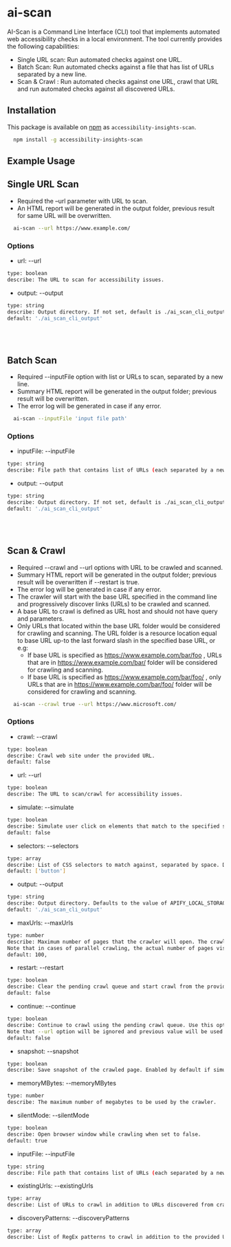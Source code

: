 <!--
Copyright (c) Microsoft Corporation. All rights reserved.
Licensed under the MIT License.
-->

# ai-scan

AI-Scan is a Command Line Interface (CLI) tool that implements automated web accessibility checks in a local environment. The tool currently provides the following capabilities:

-   Single URL scan: Run automated checks against one URL.
-   Batch Scan: Run automated checks against a file that has list of URLs separated by a new line.
-   Scan & Crawl : Run automated checks against one URL, crawl that URL and run automated checks against all discovered URLs.

## Installation

This package is available on [npm](http://npmjs.com) as `accessibility-insights-scan`.

```sh
  npm install -g accessibility-insights-scan
```

## Example Usage

## Single URL Scan

-   Required the –url parameter with URL to scan.
-   An HTML report will be generated in the output folder, previous result for same URL will be overwritten.

```sh
  ai-scan --url https://www.example.com/
```

### Options

-   url: --url

```sh
type: boolean
describe: The URL to scan for accessibility issues.
```

-   output: --output

```sh
type: string
describe: Output directory. If not set, default is ./ai_scan_cli_output, if you use the same output for different runs, an existing result might be overwritten.
default: './ai_scan_cli_output'
```

</br></br>

## Batch Scan

-   Required --inputFile option with list or URLs to scan, separated by a new line.
-   Summary HTML report will be generated in the output folder; previous result will be overwritten.
-   The error log will be generated in case if any error.

```sh
  ai-scan --inputFile 'input file path'
```

### Options

-   inputFile: --inputFile

```sh
type: string
describe: File path that contains list of URLs (each separated by a new line) to scan for accessibility issues.
```

-   output: --output

```sh
type: string
describe: Output directory. If not set, default is ./ai_scan_cli_output, if you use the same output for different runs, an existing result might be overwritten.
default: './ai_scan_cli_output'
```

</br></br>

## Scan & Crawl

-   Required --crawl and --url options with URL to be crawled and scanned.
-   Summary HTML report will be generated in the output folder; previous result will be overwritten if --restart is true.
-   The error log will be generated in case if any error.
-   The crawler will start with the base URL specified in the command line and progressively discover links (URLs) to be crawled and scanned.
-   A base URL to crawl is defined as URL host and should not have query and parameters.
-   Only URLs that located within the base URL folder would be considered for crawling and scanning. The URL folder is a resource location equal to base URL up-to the last forward slash in the specified base URL, or e.g:
    -   If base URL is specified as https://www.example.com/bar/foo , URLs that are in https://www.example.com/bar/ folder will be considered for crawling and scanning.
    -   If base URL is specified as https://www.example.com/bar/foo/ , only URLs that are in https://www.example.com/bar/foo/ folder will be considered for crawling and scanning.

```sh
  ai-scan --crawl true --url https://www.microsoft.com/
```

### Options

-   crawl: --crawl

```sh
type: boolean
describe: Crawl web site under the provided URL.
default: false
```

-   url: --url

```sh
type: boolean
describe: The URL to scan/crawl for accessibility issues.
```

-   simulate: --simulate

```sh
type: boolean
describe: Simulate user click on elements that match to the specified selectors.
default: false
```

-   selectors: --selectors

```sh
type: array
describe: List of CSS selectors to match against, separated by space. Default selector is 'button'.
default: ['button']
```

-   output: --output

```sh
type: string
describe: Output directory. Defaults to the value of APIFY_LOCAL_STORAGE_DIR, if set, or ./ai_scan_cli_output, if not, if you use the same output for different runs, an existing result might be overwritten.
default: './ai_scan_cli_output'
```

-   maxUrls: --maxUrls

```sh
type: number
describe: Maximum number of pages that the crawler will open. The crawl will stop when this limit is reached.
Note that in cases of parallel crawling, the actual number of pages visited might be slightly higher than this value.
default: 100,
```

-   restart: --restart

```sh
type: boolean
describe: Clear the pending crawl queue and start crawl from the provided URL when set to true, otherwise resume the crawl from the last request in the queue.
default: false
```

-   continue: --continue

```sh
type: boolean
describe: Continue to crawl using the pending crawl queue. Use this option to continue when previous scan was terminated.
Note that --url option will be ignored and previous value will be used instead.
default: false
```

-   snapshot: --snapshot

```sh
type: boolean
describe: Save snapshot of the crawled page. Enabled by default if simulation option is selected, otherwise false.
```

-   memoryMBytes: --memoryMBytes

```sh
type: number
describe: The maximum number of megabytes to be used by the crawler.
```

-   silentMode: --silentMode

```sh
type: boolean
describe: Open browser window while crawling when set to false.
default: true
```

-   inputFile: --inputFile

```sh
type: string
describe: File path that contains list of URLs (each separated by a new line) to scan in addition to URLs discovered from crawling the provided URL.
```

-   existingUrls: --existingUrls

```sh
type: array
describe: List of URLs to crawl in addition to URLs discovered from crawling the provided URL, separated by space.
```

-   discoveryPatterns: --discoveryPatterns

```sh
type: array
describe: List of RegEx patterns to crawl in addition to the provided URL, separated by space.
```
